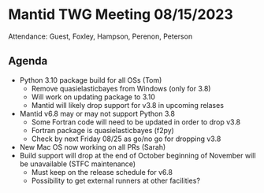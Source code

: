 # Mantid TWG Meeting 08/15/2023
Attendance: Guest, Foxley, Hampson, Perenon, Peterson

## Agenda
- Python 3.10 package build for all OSs (Tom)
  - Remove quasielasticbayes from Windows (only for 3.8)
  - Will work on updating package to 3.10
  - Mantid will likely drop support for v3.8 in upcoming relases
- Mantid v6.8 may or may not support Python 3.8
  - Some Fortran code will need to be updated in order to drop v3.8
  - Fortran package is quasielasticbayes (f2py)
  - Check by next Friday 08/25 as go/no go for dropping v3.8
- New Mac OS now working on all PRs (Sarah)
- Build support will drop at the end of October beginning of November will be unavailable (STFC maintenance)
  - Must keep on the release schedule for v6.8
  - Possibility to get external runners at other facilities?
